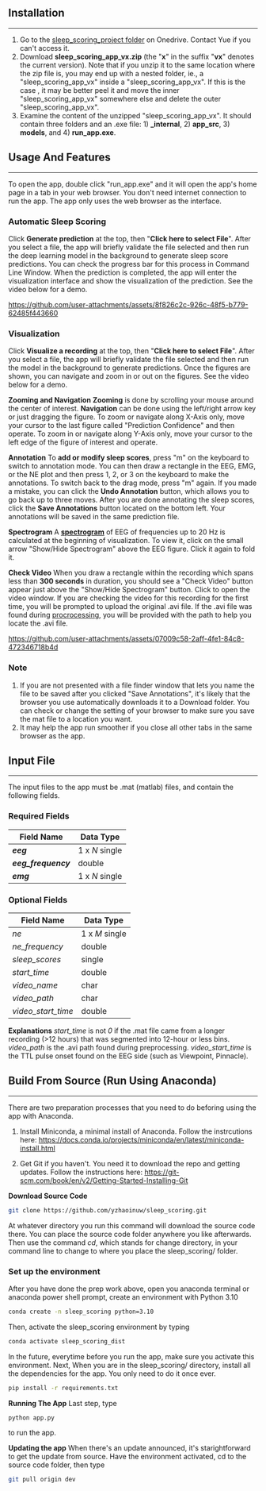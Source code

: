 ## Installation
---
1. Go to the [sleep_scoring_project folder](https://uofr-my.sharepoint.com/:f:/g/personal/yzhao38_ur_rochester_edu/ErxPdMtspCVDuXvfwtKK4rIBnIWP8SF5BkX-J2yD4MY11g) on Onedrive. Contact Yue if you can't access it.
2. Download **sleep_scoring_app_vx.zip** (the "**x**" in the suffix "**vx**" denotes the current version). Note that if you unzip it to the same location where the zip file is, you may end up with a nested folder, ie., a "sleep_scoring_app_vx" inside a "sleep_scoring_app_vx". If this is the case , it may be better peel it and move the inner "sleep_scoring_app_vx" somewhere else and delete the outer "sleep_scoring_app_vx".  
2. Examine the content of the unzipped "sleep_scoring_app_vx". It should contain three folders and an .exe file: 1) **_internal**, 2) **app_src**, 3) **models**, and 4) **run_app.exe**.


## Usage And Features
---
To open the app, double click "run_app.exe" and it will open the app's home page in a tab in your web browser. You don't need internet connection to run the app. The app only uses the web browser as the interface.

### Automatic Sleep Scoring
Click **Generate prediction** at the top, then "**Click here to select File**". After you select a file, the app will briefly validate the file selected and then run the deep learning model in the background to generate sleep score predictions. You can check the progress bar for this process in Command Line Window. When the prediction is completed, the app will enter the visualization interface and show the visualization of the prediction. See the video below for a demo.

https://github.com/user-attachments/assets/8f826c2c-926c-48f5-b779-62485f443660

### Visualization
Click **Visualize a recording** at the top, then "**Click here to select File**". After you select a file, the app will briefly validate the file selected and then run the model in the background to generate predictions. Once the figures are shown, you can navigate and zoom in or out on the figures. See the video below for a demo.

**Zooming and Navigation**
**Zooming** is done by scrolling your mouse around the center of interest. **Navigation** can be done using the left/right arrow key or just dragging the figure. To zoom or navigate along X-Axis only, move your cursor to the last figure called "Prediction Confidence" and then operate. To zoom in or navigate along Y-Axis only, move your cursor to the left edge of the figure of interest and operate. 

**Annotation**
To **add or modify sleep scores**, press "m" on the keyboard to switch to annotation mode. You can then draw a rectangle in the EEG, EMG, or the NE plot and then press 1, 2, or 3 on the keyboard to make the annotations. To switch back to the drag mode, press "m" again. If you made a mistake, you can click the **Undo Annotation** button, which allows you to go back up to three moves. After you are done annotating the sleep scores, click the **Save Annotations** button located on the bottom left. Your annotations will be saved in the same prediction file.

**Spectrogram**
A **[spectrogram](https://docs.scipy.org/doc/scipy/reference/generated/scipy.signal.ShortTimeFFT.spectrogram.html#scipy.signal.ShortTimeFFT.spectrogram)** of EEG of frequencies up to 20 Hz is calculated at the beginning of visualization. To view it, click on the small arrow "Show/Hide Spectrogram" above the EEG figure. Click it again to fold it.

**Check Video**
When you draw a rectangle within the recording which spans less than **300 seconds** in duration, you should see a "Check Video" button appear just above the "Show/Hide Spectrogram" button. Click to open the video window. If you are checking the video for this recording for the first time, you will be prompted to upload the original .avi file. If the .avi file was found during [procrocessing](https://github.com/yzhaoinuw/preprocess_sleep_data/tree/dev), you will be provided with the path to help you locate the .avi file. 

https://github.com/user-attachments/assets/07009c58-2aff-4fe1-84c8-472346718b4d

### Note
1. If you are not presented with a file finder window that lets you name the file to be saved after you clicked "Save Annotations", it's likely that the browser you use automatically downloads it to a Download folder. You can check or change the setting of your browser to make sure you save the mat file to a location you want.
2. It may help the app run smoother if you close all other tabs in the same browser as the app.


## Input File 
---
The input files to the app must be .mat (matlab) files, and contain the following fields.
### Required Fields
| Field Name          | Data Type      |
| --------------------|----------------|
| **_eeg_**           | 1 x *N* single |
| **_eeg_frequency_** | double         |
| **_emg_**           | 1 x *N* single |

### Optional Fields
| Field Name         | Data Type      | 
| -------------------|----------------|
| *ne*               | 1 x *M* single | 
| *ne_frequency*     | double         |
| *sleep_scores*     | single         |
| *start_time*       | double         |
| *video_name*       | char           |
| *video_path*       | char           | 
| *video_start_time* | double         |

**Explanations**
 *start_time* is not *0* if the .mat file came from a longer recording (>12 hours) that was segmented into 12-hour or less bins.
 *video_path* is the .avi path found during preprocessing.
 *video_start_time* is the TTL pulse onset found on the EEG side (such as Viewpoint, Pinnacle).
 

## Build From Source (Run Using Anaconda)
---
There are two preparation processes that you need to do beforing using the app with Anaconda.

1. Install Miniconda, a minimal install of Anaconda. Follow the instrcutions here: https://docs.conda.io/projects/miniconda/en/latest/miniconda-install.html

2. Get Git if you haven't. You need it to download the repo and getting updates. Follow the instructions here: https://git-scm.com/book/en/v2/Getting-Started-Installing-Git

**Download Source Code**
```bash
git clone https://github.com/yzhaoinuw/sleep_scoring.git
```
At whatever directory you run this command will download the source code there. You can place the source code folder anywhere you like afterwards. Then use the command *cd*, which stands for change directory, in your command line to change to where you place the sleep_scoring/ folder. 

### Set up the environment
After you have done the prep work above, open you anaconda terminal or anaconda power shell prompt, create an environment with Python 3.10
```bash
conda create -n sleep_scoring python=3.10
```
Then, activate the sleep_scoring environment by typing
```bash
conda activate sleep_scoring_dist
```
In the future, everytime before you run the app, make sure you activate this environment. Next, When you are in the sleep_scoring/ directory, install all the dependencies for the app. You only need to do it once ever.
```bash
pip install -r requirements.txt 
```


**Running The App**
Last step, type
```bash
python app.py
```
to run the app.

**Updating the app**
When there's an update announced, it's starightforward to get the update from source. Have the environment activated, cd to the source code folder, then type
```bash
git pull origin dev
```
